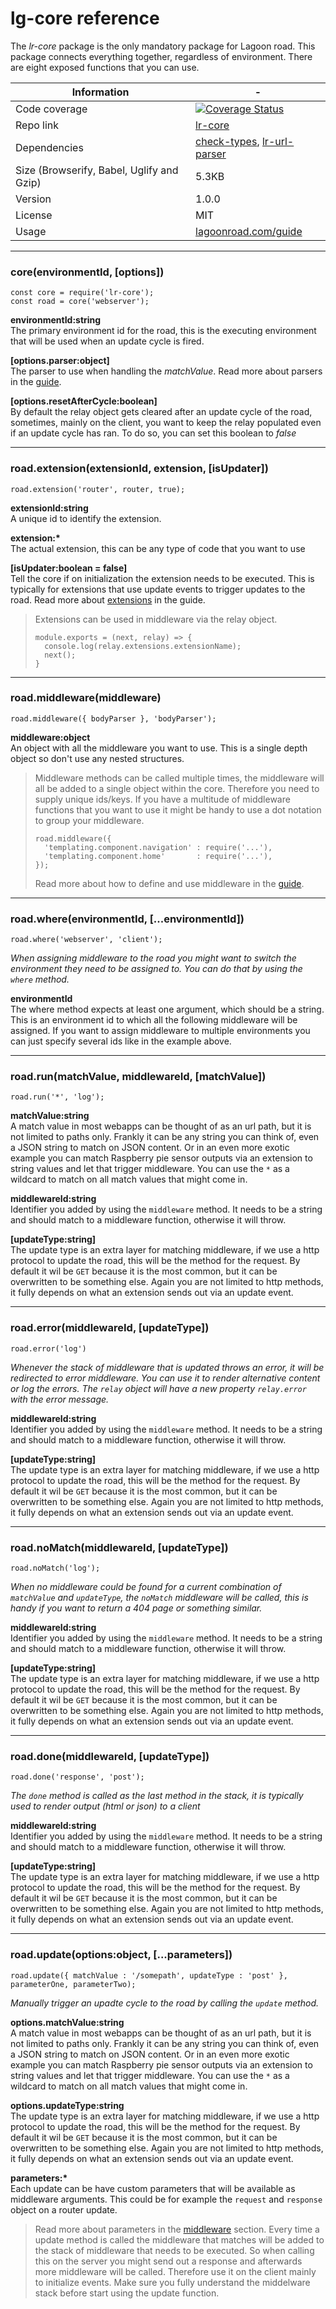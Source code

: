 # lg-core reference

The _lr-core_ package is the only mandatory package for Lagoon road. This package connects everything together, regardless of environment. There are eight exposed functions that you can use.

| Information | - |
| ----------- | - |
| Code coverage | [![Coverage Status](https://coveralls.io/repos/github/lagoon-road/lr-core/badge.svg?branch=master)](https://coveralls.io/github/lagoon-road/lr-core?branch=master) |
| Repo link | [lr-core](https://github.com/lagoon-road/lr-core) |
| Dependencies | [check-types](https://github.com/philbooth/check-types.js), [lr-url-parser](https://github.com/lagoon-road/lr-url-parser) |
| Size (Browserify, Babel, Uglify and Gzip)| 5.3KB |
| Version | 1.0.0 |
| License | MIT |
| Usage | [lagoonroad.com/guide](https://www.lagoonroad.com/guide) |

---

### core(environmentId, [options])
```
const core = require('lr-core');
const road = core('webserver');
```
**environmentId:string**  
The primary environment id for the road, this is the executing environment that will be used when an update cycle is fired.

**[options.parser:object]**  
The parser to use when handling the _matchValue_. Read more about parsers in the [guide](https://lagoonroad.com/guide#parsers).

**[options.resetAfterCycle:boolean]**  
By default the relay object gets cleared after an update cycle of the road, sometimes, mainly on the client, you want to keep the relay populated even if an update cycle has ran. To do so, you can set this boolean to  _false_

---

### road.extension(extensionId, extension, [isUpdater])
```
road.extension('router', router, true);
```
**extensionId:string**  
A unique id to identify the extension.

**extension:\***  
The actual extension, this can be any type of code that you want to use

**[isUpdater:boolean = false]**  
Tell the core if on initialization the extension needs to be executed. This is typically for extensions that use update events to trigger updates to the road. Read more about [extensions](https://lagoonroad.com/guide#extensions) in the guide.

> Extensions can be used in middleware via the relay object.
> ```
> module.exports = (next, relay) => {
>   console.log(relay.extensions.extensionName);
>   next();
> }
>```

---

### road.middleware(middleware)
```
road.middleware({ bodyParser }, 'bodyParser');
```
**middleware:object**  
An object with all the middleware you want to use. This is a single depth object so don't use any nested structures.

> Middleware methods can be called multiple times, the middleware will all be added to a single object within the core. Therefore you need to supply unique ids/keys.
> If you have a multitude of middleware functions that you  want to use it might be handy to use a dot notation to  group your middleware.
> ```
> road.middleware({
>   'templating.component.navigation' : require('...'),  
>   'templating.component.home'       : require('...'),  
> });
> ```
> Read more about how to define and use middleware in the [guide](https://lagoonroad.com/guide#middleware).

---

### road.where(environmentId, [...environmentId])

```
road.where('webserver', 'client');
```
_When assigning middleware to the road you might want to switch the environment they need to be assigned to. You can do that by using the `where` method._

**environmentId**  
The where method expects at least one argument, which should be a string. This is an environment id to which all the following middleware will be assigned. If you want to assign middleware to multiple environments you can just specify several ids like in the example above.

---

### road.run(matchValue, middlewareId, [matchValue])

```
road.run('*', 'log');
```

**matchValue:string**  
A match value in most webapps can be thought of as an url path, but it is not limited to paths only. Frankly it can be any string you can think of, even a JSON string to match on JSON content. Or in an even more exotic example you can match Raspberry pie sensor outputs via an extension to string values and let that trigger middleware. You can use the `*` as a wildcard to match on all match values that might come in.

**middlewareId:string**  
Identifier you added by using the `middleware` method. It needs to be a string and should match to a middleware function, otherwise it will throw.

**[updateType:string]**  
The update type is an extra layer for matching middleware, if we use a http protocol to update the road, this will be the method for the request. By default it wil be `GET` because it is the most common, but it can be overwritten to be something else. Again you are not limited to http methods, it fully depends on what an extension sends out via an update event.

---

### road.error(middlewareId, [updateType])

```
road.error('log')
```

_Whenever the stack of middleware that is updated throws an error, it will be redirected to error middleware. You can use it to render alternative content or log the errors. The `relay` object will have a new property `relay.error` with the error message._

**middlewareId:string**  
Identifier you added by using the `middleware` method. It needs to be a string and should match to a middleware function, otherwise it will throw.

**[updateType:string]**  
The update type is an extra layer for matching middleware, if we use a http protocol to update the road, this will be the method for the request. By default it wil be `GET` because it is the most common, but it can be overwritten to be something else. Again you are not limited to http methods, it fully depends on what an extension sends out via an update event.

---

### road.noMatch(middlewareId, [updateType])

```
road.noMatch('log');
```

_When no middleware could be found for a current combination of `matchValue` and `updateType`, the `noMatch` middleware will be called, this is handy if you want to return a 404 page or something similar._

**middlewareId:string**  
Identifier you added by using the `middleware` method. It needs to be a string and should match to a middleware function, otherwise it will throw.

**[updateType:string]**  
The update type is an extra layer for matching middleware, if we use a http protocol to update the road, this will be the method for the request. By default it wil be `GET` because it is the most common, but it can be overwritten to be something else. Again you are not limited to http methods, it fully depends on what an extension sends out via an update event.

---

### road.done(middlewareId, [updateType])

```
road.done('response', 'post');
```

_The `done` method is called as the last method in the stack, it is typically used to render output (html or json) to a client_

**middlewareId:string**  
Identifier you added by using the `middleware` method. It needs to be a string and should match to a middleware function, otherwise it will throw.

**[updateType:string]**  
The update type is an extra layer for matching middleware, if we use a http protocol to update the road, this will be the method for the request. By default it wil be `GET` because it is the most common, but it can be overwritten to be something else. Again you are not limited to http methods, it fully depends on what an extension sends out via an update event.

---

### road.update(options:object, [...parameters])

```
road.update({ matchValue : '/somepath', updateType : 'post' }, parameterOne, parameterTwo);
```
_Manually trigger an upadte cycle to the road by calling the `update` method._

**options.matchValue:string**  
A match value in most webapps can be thought of as an url path, but it is not limited to paths only. Frankly it can be any string you can think of, even a JSON string to match on JSON content. Or in an even more exotic example you can match Raspberry pie sensor outputs via an extension to string values and let that trigger middleware. You can use the `*` as a wildcard to match on all match values that might come in.

**options.updateType:string**  
The update type is an extra layer for matching middleware, if we use a http protocol to update the road, this will be the method for the request. By default it wil be `GET` because it is the most common, but it can be overwritten to be something else. Again you are not limited to http methods, it fully depends on what an extension sends out via an update event.

**parameters:\***  
Each update can be have custom parameters that will be available as middleware arguments. This could be for example the `request` and `response` object on a router update.

> Read more about parameters in the [middleware](https://lagoonroad.com/guide#middleware) section.
> Every time a update method is called the middleware that matches will be added to the stack of middleware that needs to be executed. So when calling this on the server you might send out a response and afterwards more middleware will be called. Therefore use it on the client mainly to initialize events. Make sure you fully understand the middelware stack before start using the update function.
